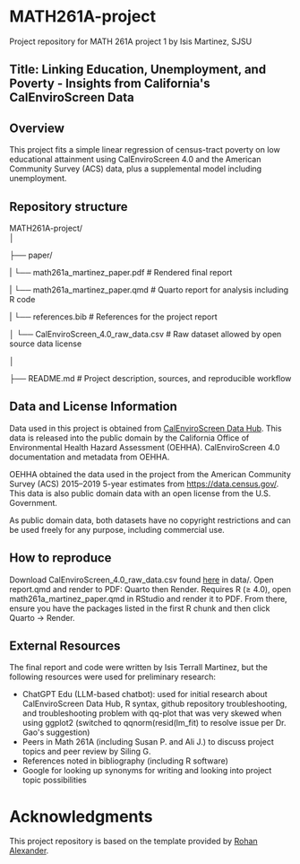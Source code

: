 # MATH261A-project
Project repository for MATH 261A project 1 by Isis Martinez, SJSU

## Title: Linking Education, Unemployment, and Poverty - Insights from California's CalEnviroScreen Data

## Overview
This project fits a simple linear regression of census-tract poverty on low educational attainment using CalEnviroScreen 4.0 and the American Community Survey (ACS) data, plus a supplemental model including unemployment.

## Repository structure
MATH261A-project/  
│  

├── paper/

|   └── math261a_martinez_paper.pdf       # Rendered final report

|   └── math261a_martinez_paper.qmd       # Quarto report for analysis including R code

|   └── references.bib                    # References for the project report

│   └── CalEnviroScreen_4.0_raw_data.csv  # Raw dataset allowed by open source data license

│

├── README.md                              # Project description, sources, and reproducible workflow

## Data and License Information 
Data used in this project is obtained from [CalEnviroScreen Data Hub](https://calenviroscreen-oehha.hub.arcgis.com/#Data). This data is released into the public domain by the California Office of Environmental Health Hazard Assessment (OEHHA). CalEnviroScreen 4.0 documentation and metadata from OEHHA. 

OEHHA obtained the data used in the project from the American Community Survey (ACS) 2015–2019 5-year estimates from https://data.census.gov/. This data is also public domain data with an open license from the U.S. Government.

As public domain data, both datasets have no copyright restrictions and can be used freely for any purpose, including commercial use.

## How to reproduce
Download CalEnviroScreen_4.0_raw_data.csv found [here](https://calenviroscreen-oehha.hub.arcgis.com/#Data) in data/.
Open report.qmd and render to PDF: Quarto then Render. Requires R (≥ 4.0), open math261a_martinez_paper.qmd in RStudio and render it to PDF. From there, ensure you have the packages listed in the first R chunk and then click Quarto → Render.

## External Resources
The final report and code were written by Isis Terrall Martinez, but the following resources were used for preliminary research:

* ChatGPT Edu (LLM-based chatbot): used for initial research about CalEnviroScreen Data Hub, R syntax, github repository troubleshooting, and troubleshooting problem with qq-plot that was very skewed when using ggplot2 (switched to qqnorm(resid(lm_fit) to resolve issue per Dr. Gao's suggestion)
* Peers in Math 261A (including Susan P. and Ali J.) to discuss project topics and peer review by Siling G.
* References noted in bibliography (including R software)
* Google for looking up synonyms for writing and looking into project topic possibilities

# Acknowledgments
This project repository is based on the template provided by [Rohan Alexander](https://github.com/RohanAlexander/starter_folder/tree/main).
